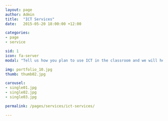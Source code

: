 ```yaml
---
layout: page
author: Admin
title:  "ICT Services"
date:   2015-05-20 18:00:00 +12:00

categories:
- page
- service

sid: 1
icon: fa-server
modal: "Tell us how you plan to use ICT in the classroom and we will help to make it happen. Not sure? We can help with that too."

img: portfolio_10.jpg
thumb: thumb02.jpg

carousel:
- single01.jpg
- single02.jpg
- single03.jpg

permalink: /pages/services/ict-services/

---
```


